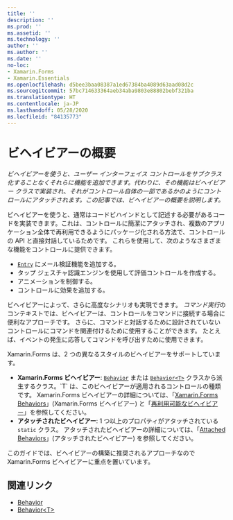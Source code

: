 ```yaml
---
title: ''
description: ''
ms.prod: ''
ms.assetid: ''
ms.technology: ''
author: ''
ms.author: ''
ms.date: ''
no-loc:
- Xamarin.Forms
- Xamarin.Essentials
ms.openlocfilehash: d5bee3baa08387a1ed67384ba4089d63aad08d2c
ms.sourcegitcommit: 57bc714633364aeb34aba9803e88802bebf321ba
ms.translationtype: HT
ms.contentlocale: ja-JP
ms.lasthandoff: 05/28/2020
ms.locfileid: "84135773"
---
```

# <a name="introduction-to-behaviors"></a>ビヘイビアーの概要

_ビヘイビアーを使うと、ユーザー インターフェイス コントロールをサブクラス化することなくそれらに機能を追加できます。代わりに、その機能はビヘイビアー クラスで実装され、それがコントロール自体の一部であるかのようにコントロールにアタッチされます。この記事では、ビヘイビアーの概要を説明します。_

ビヘイビアーを使うと、通常はコードビハインドとして記述する必要があるコードを実装できます。これは、コントロールに簡潔にアタッチされ、複数のアプリケーション全体で再利用できるようにパッケージ化される方法で、コントロールの API と直接対話しているためです。 これらを使用して、次のようなさまざまな機能をコントロールに提供できます。

- [`Entry`](xref:Xamarin.Forms.Entry) にメール検証機能を追加する。
- タップ ジェスチャ認識エンジンを使用して評価コントロールを作成する。
- アニメーションを制御する。
- コントロールに効果を追加する。

ビヘイビアーによって、さらに高度なシナリオも実現できます。 *コマンド実行*のコンテキストでは、ビヘイビアーは、コントロールをコマンドに接続する場合に便利なアプローチです。 さらに、コマンドと対話するために設計されていないコントロールにコマンドを関連付けるために使用することができます。 たとえば、イベントの発生に応答してコマンドを呼び出すために使用できます。

Xamarin.Forms は、2 つの異なるスタイルのビヘイビアーをサポートしています。

- **Xamarin.Forms ビヘイビアー**: [`Behavior`](xref:Xamarin.Forms.Behavior) または [`Behavior<T>`](xref:Xamarin.Forms.Behavior`1) クラスから派生するクラス。`T` は、このビヘイビアーが適用されるコントロールの種類です。 Xamarin.Forms ビヘイビアーの詳細については、「[Xamarin.Forms Behaviors](~/xamarin-forms/app-fundamentals/behaviors/creating.md)」(Xamarin.Forms ビヘイビアー) と「[再利用可能なビヘイビアー](~/xamarin-forms/app-fundamentals/behaviors/reusable/index.md)」を参照してください。
- **アタッチされたビヘイビアー**: 1 つ以上のプロパティがアタッチされている `static` クラス。 アタッチされたビヘイビアーの詳細については、「[Attached Behaviors](~/xamarin-forms/app-fundamentals/behaviors/attached.md)」(アタッチされたビヘイビアー) を参照してください。

このガイドでは、ビヘイビアーの構築に推奨されるアプローチなので Xamarin.Forms ビヘイビアーに重点を置いています。

## <a name="related-links"></a>関連リンク

- [Behavior](xref:Xamarin.Forms.Behavior)
- [Behavior&lt;T&gt;](xref:Xamarin.Forms.Behavior`1)
